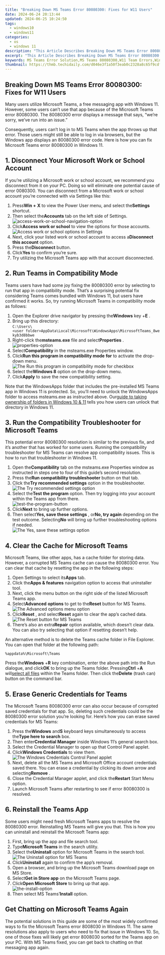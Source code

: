 ```yaml
---
title: "Breaking Down MS Teams Error 80080300: Fixes for W11 Users"
date: 2024-06-24 20:13:44
updated: 2024-06-25 10:24:50
tags:
  - windows10
  - windows11
categories:
  - os
  - windows 11
description: "This Article Describes Breaking Down MS Teams Error 80080300: Fixes for W11 Users"
excerpt: "This Article Describes Breaking Down MS Teams Error 80080300: Fixes for W11 Users"
keywords: MS Teams Error Solution,MS Teams 80080300,W11 Team Errors,Windows 11 Tech Fixed,MS Teams Fix Guide,80080300 MS Issue,Resolve Teams Error
thumbnail: https://thmb.techidaily.com/d046e3f1a50f3eab0c2328a8c65f9cdfeb961e04c1487439cf5694d3a9ccaf02.jpg
---
```


## Breaking Down MS Teams Error 80080300: Fixes for W11 Users

 Many users utilize Microsoft Teams, a free messaging app with Windows 11\. However, some users can’t use that app because of the Microsoft Teams error 80080300\. The 80080300 error displays a message that says, “we’re sorry, we’ve run into an issue.”

 Consequently, users can’t log in to MS Teams when the app throws up that error. Those users might still be able to log in via browsers, but the Windows app displays an 80080300 error code. Here is how you can fix Microsoft Teams error 80080300 in Windows 11.

## 1\. Disconnect Your Microsoft Work or School Account

 If you’re utilizing a Microsoft work or school account, we recommend you disconnect from it on your PC. Doing so will eliminate one potential cause of error 0080300\. You can disconnect from a Microsoft work or school account you’re connected with via Settings like this:

1. Press**Win +** **X** to view the Power User menu, and select the**Settings** shortcut.
2. Then select the**Accounts** tab on the left side of Settings.  
![access-work-or-school-navigation-option](https://static1.makeuseofimages.com/wordpress/wp-content/uploads/2022/12/access-work-or-school-navigation-option.jpg)
3. Click**Access work or school** to view the options for those accounts.  
![Access work or school options in Settings](https://static1.makeuseofimages.com/wordpress/wp-content/uploads/2022/12/add-a-work-or-school-account.jpg)
4. Next, click your listed work or school account to access a**Disconnect this account** option.
5. Press the**Disconnect** button.
6. Click**Yes** to confirm you’re sure.
7. Try utilizing the Microsoft Teams app with that account disconnected.

## 2\. Run Teams in Compatibility Mode

 Teams users have had some joy fixing the 80080300 error by selecting to run that app in compatibility mode. That’s a surprising potential fix considering Teams comes bundled with Windows 11, but users have confirmed it works. So, try running Microsoft Teams in compatibility mode as follows:

1. Open the Explorer drive navigator by pressing the**Windows** key +**E** .
2. Bring up this directory:  
`C:\Users\<user folder>AppData\Local\Microsoft\WindowsApps\MicrosoftTeams_8wekyb3d8bbwe`
3. Right-click the**msteams.exe** file and select**Properties** .  
![properties-option](https://static1.makeuseofimages.com/wordpress/wp-content/uploads/2022/12/properties-option.jpg)
4. Select**Compatibility** in the msteams.exe Properties window.
5. Click**Run this program in compatibility mode** **for** to activate the drop-down menu.  
![The Run this program in compatibility mode for checkbox](https://static1.makeuseofimages.com/wordpress/wp-content/uploads/2022/12/run-in-compatibility-mode-option.jpg)
6. Select the**Windows 8** option on the drop-down menu.
7. Click**Apply** to save the new compatibility setting.

 Note that the WindowsApps folder that includes the pre-installed MS Teams app in Windows 11 is protected. So, you’ll need to unlock the WindowsApps folder to access msteams.exe as instructed above. Our[guide to taking ownership of folders in Windows 10 & 11](https://www.makeuseof.com/windows-10-11-own-folder/) tells you how users can unlock that directory in Windows 11.

## 3\. Run the Compatibility Troubleshooter for Microsoft Teams

 This potential error 80080300 resolution is similar to the previous fix, and it’s another that has worked for some users. Running the compatibility troubleshooter for MS Teams can resolve app compatibility issues. This is how to run that troubleshooter in Windows 11.

1. Open the**Compatibility** tab on the msteams.exe Properties window as instructed in steps one to four of this guide’s second resolution.
2. Press the**Run compatibility troubleshooter** button on that tab.
3. Click the**Try recommended settings** option in the troubleshooter.  
![The Try recommended settings option](https://static1.makeuseofimages.com/wordpress/wp-content/uploads/2022/12/try-recommended-settings-option.jpg)
4. Select the**Test the program** option. Then try logging into your account within the Teams app from there.  
![test-the-program-button](https://static1.makeuseofimages.com/wordpress/wp-content/uploads/2022/12/test-the-program-button.jpg)
5. Click**Next** to bring up further options.
6. Then select**Yes, save these settings** , or**No, try again** depending on the test outcome. Selecting**No** will bring up further troubleshooting options if needed.  
![The Yes, save these settings option](https://static1.makeuseofimages.com/wordpress/wp-content/uploads/2022/12/troubleshooting-options.jpg)

## 4\. Clear the Cache for Microsoft Teams

 Microsoft Teams, like other apps, has a cache folder for storing data. However, a corrupted MS Teams cache can cause the 80080300 error. You can clear that cache by resetting the app in the following steps:

1. Open Settings to select its**Apps** tab.
2. Click the**Apps & features** navigation option to access that uninstaller tool.
3. Next, click the menu button on the right side of the listed Microsoft Teams app.
4. Select**Advanced** **options** to get to the**Reset** button for MS Teams.  
![The Advanced options menu option](https://static1.makeuseofimages.com/wordpress/wp-content/uploads/2022/12/advanced-options-option.jpg)
5. Click**Reset** , and select**Reset** again to clear the app’s cached data.  
![The Reset button for MS Teams](https://static1.makeuseofimages.com/wordpress/wp-content/uploads/2022/12/the-reset-button-for-microsoft-teams.jpg)
6. There’s also an extra**Repair** option available, which doesn’t clear data. You can also try selecting that option if resetting doesn’t help.

 An alternative method is to delete the Teams cache folder in File Explorer. You can open that folder at the following path:

`%appdata%\Microsoft\Teams`

 Press the**Windows** +**R** key combination, enter the above path into the Run dialogue, and click**OK** to bring up the Teams folder. Pressing**Ctrl** +**A** will[select all files](https://www.makeuseof.com/windows-11-file-explorer-select-all-files/) within the Teams folder. Then click the**Delete** (trash can) button on the command bar.

## 5\. Erase Generic Credentials for Teams

 The Microsoft Teams 80080300 error can also occur because of corrupted saved credentials for that app. So, deleting such credentials could be the 80080300 error solution you’re looking for. Here’s how you can erase saved credentials for MS Teams:

1. Press the**Windows** and**S** keyboard keys simultaneously to access the**Type here to search** box.
2. Then enter**Credential Manager** inside Windows 11’s general search box.
3. Select the Credential Manager to open up that Control Panel applet.
4. Click**Windows Credentials** to view them.  
![The Windows Credentials Control Panel applet](https://static1.makeuseofimages.com/wordpress/wp-content/uploads/2022/12/windows-credentials-applet.jpg)
5. Next, delete all the MS Teams and Microsoft Office account credentials saved there. You can erase a credential by clicking its down arrow and selecting**Remove** .
6. Close the Credential Manager applet, and click the**Restart** Start Menu option.
7. Launch Microsoft Teams after restarting to see if error 80080300 is resolved.

## 6\. Reinstall the Teams App

 Some users might need fresh Microsoft Teams apps to resolve the 80080300 error. Reinstalling MS Teams will give you that. This is how you can uninstall and reinstall the Microsoft Teams app:

1. First, bring up the app and file search tool.
2. Type**Microsoft Teams** in the search utility.
3. Select the**Uninstall** option for Microsoft Teams in the search tool.  
![The Uninstall option for MS Teams](https://static1.makeuseofimages.com/wordpress/wp-content/uploads/2022/12/uninstall-option-for-ms-teams.jpg)
4. Click**Uninstall** again to confirm the app’s removal.
5. Open a browser, and bring up the Microsoft Teams download page on MS Store.
6. Select**Get in Store app** on the Microsoft Teams page.
7. Click**Open Microsoft Store** to bring up that app.  
![the-install-option](https://static1.makeuseofimages.com/wordpress/wp-content/uploads/2022/12/the-install-option.jpg)
8. Then select MS Teams’**Install** option.

## Get Chatting on Microsoft Teams Again

 The potential solutions in this guide are some of the most widely confirmed ways to fix the Microsoft Teams error 8008030 in Windows 11\. The same resolutions also apply to users who need to fix that issue in Windows 10\. So, one of those fixes will likely get error 8008030 sorted for the Teams app on your PC. With MS Teams fixed, you can get back to chatting on that messaging app again.

<ins class="adsbygoogle"
     style="display:block"
     data-ad-format="autorelaxed"
     data-ad-client="ca-pub-7571918770474297"
     data-ad-slot="1223367746"></ins>



<ins class="adsbygoogle"
     style="display:block"
     data-ad-client="ca-pub-7571918770474297"
     data-ad-slot="8358498916"
     data-ad-format="auto"
     data-full-width-responsive="true"></ins>
